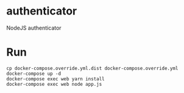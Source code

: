 # authenticator

NodeJS authenticator

# Run
```
cp docker-compose.override.yml.dist docker-compose.override.yml
docker-compose up -d
docker-compose exec web yarn install
docker-compose exec web node app.js
```